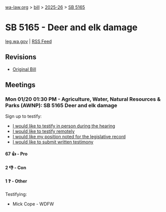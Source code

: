 [wa-law.org](/) > [bill](/bill/) > [2025-26](/bill/2025-26/) > [SB 5165](/bill/2025-26/sb/5165/)

# SB 5165 - Deer and elk damage
[leg.wa.gov](https://app.leg.wa.gov/billsummary?BillNumber=5165&Year=2025&Initiative=false) | [RSS Feed](./rss.xml)

## Revisions
* [Original Bill](1/)

## Meetings
### Mon 01/20 01:30 PM - Agriculture, Water, Natural Resources & Parks (AWNP): SB 5165 Deer and elk damage
Sign up to testify:
* [I would like to testify in person during the hearing](https://app.leg.wa.gov/csi/Testifier/Add?chamber=House&mId=32470&aId=161529&caId=24723&tId=1)
* [I would like to testify remotely](https://app.leg.wa.gov/csi/Testifier/Add?chamber=House&mId=32470&aId=161529&caId=24723&tId=2)
* [I would like my position noted for the legislative record](https://app.leg.wa.gov/csi/Testifier/Add?chamber=House&mId=32470&aId=161529&caId=24723&tId=3)
* [I would like to submit written testimony](https://app.leg.wa.gov/csi/Testifier/Add?chamber=House&mId=32470&aId=161529&caId=24723&tId=4)

#### 67 👍 - Pro

#### 2 👎 - Con

#### 1 ❓ - Other
Testifying:
* Mick Cope - WDFW

